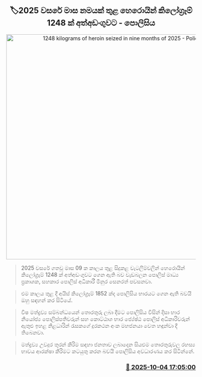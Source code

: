<p align='center'><b><h2 align='center' title='1248 kilograms of heroin seized in nine months of 2025 - Police'>🏷2025 වසරේ මාස නමයක් තුළ හෙරොයින් කිලෝග්‍රෑම් 1248 ක්  අත්අඩංගුවට - පොලිසිය</h2></b></p>
<p align='center'><img src='https://helakuru.sgp1.cdn.digitaloceanspaces.com/esana/images/lib/srilanka-police[1].jpg' width='600' alt='1248 kilograms of heroin seized in nine months of 2025 - Police'></p>

> 2025 වසරේ ගතවූ මාස 09 ක කාලය තුළ සිදුකළ වැටලීම්වලින් හෙරොයින් කිලෝග්‍රෑම් 1248 ක් අත්අඩංගුවට ගෙන ඇති බව වැඩබලන පොලිස් මාධ්‍ය ප්‍රකාශක, සහකාර පොලිස් අධිකාරී මිනුර සෙනරත් පවසනවා.

> එම කාලය තුළ දී අයිස් කිලෝග්‍රෑම් 1852 ක්ද පොලිසිය භාරයට ගෙන ඇති බවයි ඔහු සඳහන් කර සිටියේ.

> විෂ මත්ද්‍රව්‍ය සම්බන්ධයෙන් තොරතුරු ලබා දීමට පොලිසිය විසින් දිසා භාර නියෝජ්‍ය පොලිස්පතිවරුන් සහ කොට්ඨාශ භාර ජ්‍යේෂ්ඨ පොලිස් අධිකාරිවරුන් ඇතුළු ඉහළ නිළධාරින් රැසකගේ දුරකථන අංක මහජනයා වෙත හඳුන්වා දී තිබෙනවා.

> මත්ද්‍රව්‍ය උවදුර තුරන් කිරිම සඳහා ජනතාව ලබාදෙන සියළුම තොරතුරුවල රහස්‍ය භාවය ආරක්ෂා කිරිමට කටයුතු කරන බවයි පොලිසිය අවධාරණය කර සිටින්නේ.



<h3 align='right'><a href='https://www.helakuru.lk/esana/p/114231/'>📅 2025-10-04 17:05:00</a></h3>
